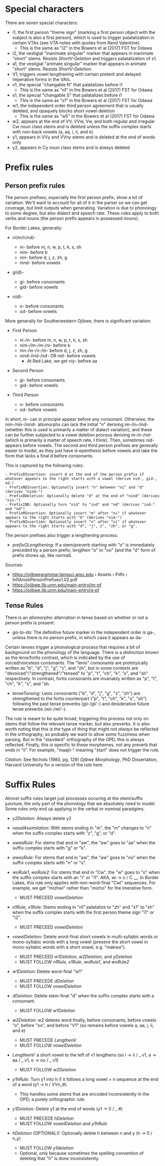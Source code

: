 # Special characters

There are seven special characters:
*	i1, the first person "theme sign" (marking a first person object with the subject is also a first person), which is used to trigger palatalization in certain VTAs (see VTA notes with quotes from Rand Valentine).
       *	This is the same as "i2" in the Bowers et al (2017) FST for Odawa
*	i2, the vestigial "inanimate singular" marker that appears in inanimate "short" stems. Resists _ShortV-Deletion_ and triggers palatalization of s1.
*	a1, the vestigial "animate singular" marker that appears in animate "short" stems. Resists _ShortV-Deletion_.
*	V1, triggers vowel lengthening with certain preterit and delayed imperative forms in the VAIs.
*	n1, the special "changable N" that palatalizes before i1
 	*	This is the same as "n1" in the Bowers et al (2017) FST for Odawa
*	s1, the special "changable S" that palatalizes before i1
 	*	This is the same as "s1" in the Bowers et al (2017) FST for Odawa
*	w1, the independent order third person agreement that is usually deleted, and opaquely blocks short vowel deletion
 	*	This is the same as "w5" in the Bowers et al (2017) FST for Odawa
*	w2, appears at the end of VV, VVw, Vw, and both regular and irregular Cw noun class stems and is deleted unless the suffix complex starts with non-back vowels (a, aa, i, ii, and e)
* 	y1, appears in VVy and VVny stems and is deleted at the end of words only
*	y2, appears in Cy noun class stems and is always deleted

# Prefix rules

## Person prefix rules

The person prefixes, especially the first person prefix, show a lot of variation. We'll want to account for all of it in the parser so we can get coverage, but limit outputs when generating. Variation is due to phonology to some degree, but also dialect and speech rate. These rules apply to both verbs and nouns (the person prefix appears in possessed nouns).

For Border Lakes, generally:

- ni(m/n/nd)-
	- ni- before m, n, w, p, t, k, s, sh
	- nim- before b
	- nin- before d, j, z, zh, g
	- nind- before vowels

- gi(d)-
	- gi- before consonants
	- gid- before vowels

- o(d)-
	- o- before consonants
	- od- before vowels

More generally for Southerwestern Ojibwe, there is significant variation:

- First Person
	- ni-/n- before m, n, w, p, t, k, s, sh
	- nim-/im-/m-/ni- before b
	- nin-/in-/n-/ni- before d, j, z, zh, g
	- nind-/ind-/nd- OR nid- before vowels
		- At Red Lake, we get niy- before aa

- Second Person
	- gi- before consonants
	- gid- before vowels

- Third Person
	- o- before consonants
	- od- before vowels

In short, ni- can in principle appear before any consonant. Otherwise, the nim-/nin-/nind- allomorphs can lack the initial "n" deriving im-/in-/ind- (whether this is used is primarily a matter of dialect variation), and these can be further subjected to a vowel deletion process deriving m-/n-/nd- (which is primarily a matter of speech rate, I think). Then, sometimes nid- appears before vowels. The second and third person prefixes are generally easier to model, as they just have d-epenthesis before vowels and take the form that lacks a final d before consonants.  

This is captured by the following rules:

	- PrefixDInsertion: insert d at the end of the person prefix if whatever appears to the right starts with a vowel (derive nid-, gid-, od-)
	- PrefixNDInsertion: Optionally insert "n" between "ni" and "d" (derives "nind-")
	- PrefixDDeletion: Optionally delete "d" at the end of "nind" (derives "nin-")
	- PrefixIND: Optionally turn "nid" to "ind" and "nd" (derices "ind-" and "nd")
	- PrefixMInsertion: Optionally insert "m" after "ni" if whatever appears to the right starts with "b" (derives "nim-")
	- PrefixNInsertion: Optionally insert "n" after "ni" if whatever appears to the right starts with "d", "j", z", "zh", or "g".

The person prefixes also trigger a lengthening process:

- *prefixOLengthening:* If a stem/preverb starting with "o" is immediately preceded by a person prefix, lengthen "o" to "oo" (and the "d" form of prefix shows up, like normal).

Sources:
- https://ojibwegrammar.langsci.wisc.edu › Assets › Pdfs › InflAnishPersonPrefixes1.02.pdf
- https://ojibwe.lib.umn.edu/main-entry/im-pf
- https://ojibwe.lib.umn.edu/main-entry/g-pf

## Tense Rules

There is an allomorphic alternation in tense based on whether or not a person prefix is present:

- *ga-to-da:* The definitive future marker in the independent order is ga-, unless there is no person prefix, in which case it appears as da-

Certain tenses trigger a phonological process that requires a bit of background on the phonology of the language. There is a distinction known as the lenis/fortis contrast, which is indicated by the use of voiced/voiceless consonants. The "lenis" consonants are prototyically written as "b", "d", "j", "g", "z", and "zh", but in some contexts are "devoiced"/"strengthened"/"tensed" to "p", "t", "ch", "k", "s", and "sh" respectively. In contrast, fortis consonants are invariably written as "p", "t", "ch", "k", "s", and "sh.

- *tenseTensing:* Lenis consonants ("b", "d", "j", "g", "z", "zh") are strengthened to the fortis counterpart ("p", "t", "ch", "k", "s", "sh") following the past tense preverbs (gii-/gii'-) and desiderative future tense preverbs (wii-/wii'-).

The rule is meant to be quite broad, triggering this process not only on stems that follow the relevant tense marker, but also preverbs. It is also worth noting that this is the type of thing that might not *always* be reflected in the orthography, so probably we want to allow some fuzziness when parsing. But in the "standard" orthography of the OPD, this is always reflected. Finally, this is specific to these morphemes, not any preverb that ends in "ii". For example, "maajii-" meaning "start" does not trigger the rule.

*Citation*: See Nichols (1980, pg. 129) *Ojibwe Morphology*, PhD Dissertation, Harvard University for a version of the rule here.

# Suffix Rules

Almost suffix rules target just processes occuring at the stem/suffix juncture, the only part of the phonology that we absolutely need to model. Some rules only end up applying in the verbal or nominal paradgims.

- _y2Deletion:_ Always delete y2

- _nasalAssimilation:_ With stems ending in "m", the "m" changes to "n" when the suffix complex starts with "z", "g", or "d".

- *awaaRule:* For stems that end in "aw", the "aw" goes to "aa" when the suffix complex starts with "g" or "k".

- *awooRule:* For stems that end in "aw", the "aw" goes to "oo" when the suffix complex starts with "n" or "s".

- *woRule1, woRule2:* For stems that end in "Cw", the "w" goes to "o" when the suffix complex starts with an "i" or "i1". AKA, wi -> o / C __. In Border Lakes, this rule only applies with non-word-final "Cwi" sequences. For example, we get "mizhwi" rather than "mizho" for the imerative form.
	- MUST PRECEED _vowelDeletion_

- *n1Rule, s1Rule:* Stems ending in "n1" palatalize to "zh" and "s1" to "sh" when the suffix complex starts with the first person theme sign "i1" or "i2".
  	- MUST PRECEED _vowelDeletion_

- _vowelDeletion:_ Delete word-final short vowels in multi-syllabic words or mono-syllabic words with a long vowel (preseve the short vowel in mono-syllabic words with a short vowel, e.g. "makwa").
	- MUST PRECEED _w1Deletion_, _w2Deletion_, and _yDeletion_
	- MUST FOLLOW _n1Rule_, _s1Rule_, _woRule1_, and _woRule2_

- _w1Deletion:_ Delete word-final "w1"
	- MUST PRECEDE _dDeletion_
  	- MUST FOLLOW _vowelDeletion_

- _dDeletion:_ Delete stem-final "d" when the suffix complex starts with a consonant.
 	- MUST FOLLOW _w1Deletion_

- _w2Deletion:_ w2 deletes word finally, before consonants, before vowels "o", before "oo", and before "V1" (so remains before vowels a, aa, i, ii, and e)
	- MUST PRECEDE _LengthenV_
	- MUST FOLLOW _vowelDeletion_

- _LengthenV:_ a short vowel to the left of v1 lengthens (so i -> ii / _ v1, a -> aa / _ v1, o -> oo / _ v1)
	- MUST FOLLOW _w2Deletion_

- _y1hRule:_ Turn y1 into h if it follows a long vowel + n sequence at the end of a word (y1 -> h / VVn_#)
	- This handles some stems that are encoded inconsistently in the OPD; a purely orthographic rule.

- _y1Deletion:_ Delete y1 at the end of words (y1 -> 0 / _ #)
	- MUST PRECEDE _hDeletion_
	- MUST FOLLOW _vowelDeletion_ and _y1hRule_

- _hDeletion (OPTIONAL!):_ Optionally delete h between n and y (h -> 0 / n_y)
	- MUST FOLLOW _y1deletion_
	- Optional, only because sometimes the spelling convention of deleting that "h" is done inconsistently.


